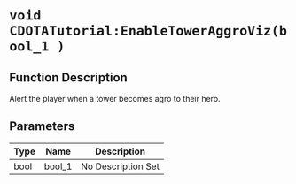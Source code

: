 # `void CDOTATutorial:EnableTowerAggroViz(bool_1 )`
## Function Description
Alert the player when a tower becomes agro to their hero.
## Parameters
Type|Name|Description
--|--|--
bool|bool_1|No Description Set
